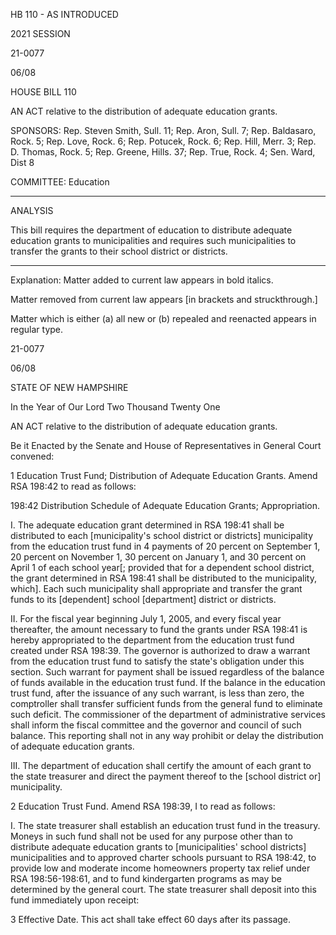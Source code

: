  HB 110 - AS INTRODUCED

 

 

2021 SESSION

 21-0077

 06/08

 

HOUSE BILL 110

 

AN ACT relative to the distribution of adequate education grants.

 

SPONSORS: Rep. Steven Smith, Sull. 11; Rep. Aron, Sull. 7; Rep. Baldasaro, Rock. 5; Rep. Love, Rock. 6; Rep. Potucek, Rock. 6; Rep. Hill, Merr. 3; Rep. D. Thomas, Rock. 5; Rep. Greene, Hills. 37; Rep. True, Rock. 4; Sen. Ward, Dist 8

 

COMMITTEE: Education

 

-----------------------------------------------------------------

 

ANALYSIS

 

 This bill requires the department of education to distribute adequate education grants to municipalities and requires such municipalities to transfer the grants to their school district or districts.

 

- - - - - - - - - - - - - - - - - - - - - - - - - - - - - - - - - - - - - - - - - - - - - - - - - - - - - - - - - - - - - - - - - - - - - - - - - - - 

 

Explanation: Matter added to current law appears in bold italics.

 Matter removed from current law appears [in brackets and struckthrough.]

 Matter which is either (a) all new or (b) repealed and reenacted appears in regular type.

 21-0077

 06/08

 

STATE OF NEW HAMPSHIRE

 

In the Year of Our Lord Two Thousand Twenty One

 

AN ACT relative to the distribution of adequate education grants.

 

Be it Enacted by the Senate and House of Representatives in General Court convened:

 

 1 Education Trust Fund; Distribution of Adequate Education Grants. Amend RSA 198:42 to read as follows:

 198:42 Distribution Schedule of Adequate Education Grants; Appropriation. 

 I. The adequate education grant determined in RSA 198:41 shall be distributed to each [municipality's school district or districts] municipality from the education trust fund in 4 payments of 20 percent on September 1, 20 percent on November 1, 30 percent on January 1, and 30 percent on April 1 of each school year[; provided that for a dependent school district, the grant determined in RSA 198:41 shall be distributed to the municipality, which]. Each such municipality shall appropriate and transfer the grant funds to its [dependent] school [department] district or districts. 

 II. For the fiscal year beginning July 1, 2005, and every fiscal year thereafter, the amount necessary to fund the grants under RSA 198:41 is hereby appropriated to the department from the education trust fund created under RSA 198:39. The governor is authorized to draw a warrant from the education trust fund to satisfy the state's obligation under this section. Such warrant for payment shall be issued regardless of the balance of funds available in the education trust fund. If the balance in the education trust fund, after the issuance of any such warrant, is less than zero, the comptroller shall transfer sufficient funds from the general fund to eliminate such deficit. The commissioner of the department of administrative services shall inform the fiscal committee and the governor and council of such balance. This reporting shall not in any way prohibit or delay the distribution of adequate education grants. 

 III. The department of education shall certify the amount of each grant to the state treasurer and direct the payment thereof to the [school district or] municipality. 

 2 Education Trust Fund. Amend RSA 198:39, I to read as follows:

 I. The state treasurer shall establish an education trust fund in the treasury. Moneys in such fund shall not be used for any purpose other than to distribute adequate education grants to [municipalities' school districts] municipalities and to approved charter schools pursuant to RSA 198:42, to provide low and moderate income homeowners property tax relief under RSA 198:56-198:61, and to fund kindergarten programs as may be determined by the general court. The state treasurer shall deposit into this fund immediately upon receipt: 

 3 Effective Date. This act shall take effect 60 days after its passage.

